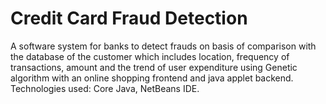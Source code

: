 # Credit Card Fraud Detection

A software system for banks to detect frauds on basis of comparison with the database of the customer which includes location, frequency of transactions, amount and the trend of user expenditure using Genetic algorithm with an online shopping frontend and java applet backend. Technologies used:  Core Java, NetBeans IDE.
